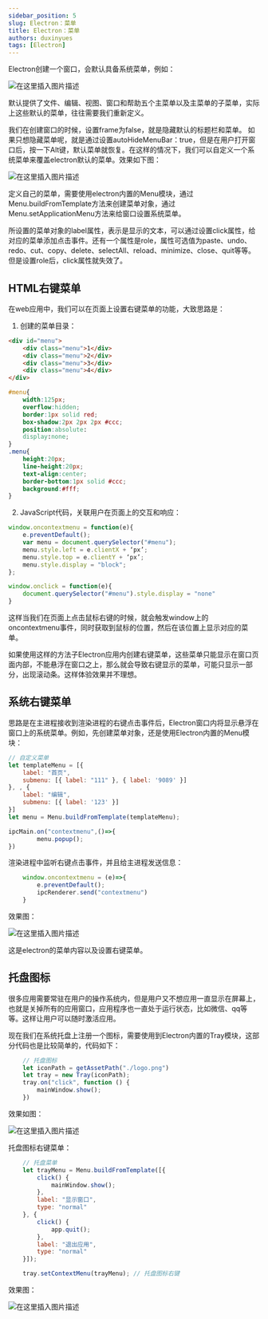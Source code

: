 ```yaml
---
sidebar_position: 5
slug: Electron：菜单
title: Electron：菜单
authors: duxinyues
tags: [Electron]
---
```

Electron创建一个窗口，会默认具备系统菜单，例如：

![在这里插入图片描述](https://img-blog.csdnimg.cn/983a5ecbe8a7497794b06ad27cdd3f11.png)

默认提供了文件、编辑、视图、窗口和帮助五个主菜单以及主菜单的子菜单，实际上这些默认的菜单，往往需要我们重新定义。

我们在创建窗口的时候，设置frame为false，就是隐藏默认的标题栏和菜单。
如果只想隐藏菜单呢，就是通过设置autoHideMenuBar：true，但是在用户打开窗口后，按一下Alt键，默认菜单就恢复。在这样的情况下，我们可以自定义一个系统菜单来覆盖electron默认的菜单。效果如下图：

![在这里插入图片描述](https://img-blog.csdnimg.cn/569aa3361f4c46cd88a7c3f5091318ad.png)

定义自己的菜单，需要使用electron内置的Menu模块，通过Menu.buildFromTemplate方法来创建菜单对象，通过Menu.setApplicationMenu方法来给窗口设置系统菜单。

所设置的菜单对象的label属性，表示是显示的文本，可以通过设置click属性，给对应的菜单添加点击事件。还有一个属性是role，属性可选值为paste、undo、redo、cut、copy、delete、selectAll、reload、minimize、close、quit等等。但是设置role后，click属性就失效了。

## HTML右键菜单
在web应用中，我们可以在页面上设置右键菜单的功能，大致思路是：
1. 创建的菜单目录：

```html
<div id="menu"> 
	<div class="menu">1</div>
	<div class="menu">2</div>
	<div class="menu">3</div>
	<div class="menu">4</div>
</div>
```
```css
#menu{
	width:125px;
	overflow:hidden;
	border:1px solid red;
	box-shadow:2px 2px 2px #ccc;
	position:absolute:
	display:none;
}
.menu{
	height:20px;
	line-height:20px;
	text-align:center;
	border-bottom:1px solid #ccc;
	background:#fff;
}
```
2. JavaScript代码，关联用户在页面上的交互和响应：

```javascript
window.oncontextmenu = function(e){
	e.preventDefault();
	var menu = document.querySelector("#menu");
	menu.style.left = e.clientX + ‘px’;
	menu.style.top = e.clientY + ‘px’;
	menu.style.display = "block";
};

window.onclick = function(e){
	document.querySelector("#menu").style.display = "none"
}
```
这样当我们在页面上点击鼠标右键的时候，就会触发window上的oncontextmenu事件，同时获取到鼠标的位置，然后在该位置上显示对应的菜单。

如果使用这样的方法子Electron应用内创建右键菜单，这些菜单只能显示在窗口页面内部，不能悬浮在窗口之上，那么就会导致右键显示的菜单，可能只显示一部分，出现滚动条。这样体验效果并不理想。

## 系统右键菜单
思路是在主进程接收到渲染进程的右键点击事件后，Electron窗口内将显示悬浮在窗口上的系统菜单。例如，先创建菜单对象，还是使用Electron内置的Menu模块：

```javascript
// 自定义菜单
let templateMenu = [{
    label: "首页",
    submenu: [{ label: "111" }, { label: '9089' }]
}, , {
    label: "编辑",
    submenu: [{ label: '123' }]
}]
let menu = Menu.buildFromTemplate(templateMenu);

ipcMain.on("contextmenu",()=>{
        menu.popup();
})
```
渲染进程中监听右键点击事件，并且给主进程发送信息：

```javascript
    window.oncontextmenu = (e)=>{
        e.preventDefault();
        ipcRenderer.send("contextmenu")
    }
```
效果图：

![在这里插入图片描述](https://img-blog.csdnimg.cn/5ab0815944b44ac98463ce44b899fb33.png)

这是electron的菜单内容以及设置右键菜单。
## 托盘图标
很多应用需要常驻在用户的操作系统内，但是用户又不想应用一直显示在屏幕上，也就是关掉所有的应用窗口，应用程序也一直处于运行状态，比如微信、qq等等。这样让用户可以随时激活应用。

现在我们在系统托盘上注册一个图标，需要使用到Electron内置的Tray模块，这部分代码也是比较简单的，代码如下：

```javascript
    // 托盘图标
    let iconPath = getAssetPath("./logo.png")
    let tray = new Tray(iconPath);
    tray.on("click", function () {
        mainWindow.show();
    })
```
效果如图：

![在这里插入图片描述](https://img-blog.csdnimg.cn/f3b4f6f1834346d8a6f57c3e74426bde.png)

托盘图标右键菜单：

```javascript
    // 托盘菜单
    let trayMenu = Menu.buildFromTemplate([{
        click() {
            mainWindow.show();
        },
        label: "显示窗口",
        type: "normal"
    }, {
        click() {
            app.quit();
        },
        label: "退出应用",
        type: "normal"
    }]);

    tray.setContextMenu(trayMenu); // 托盘图标右键
```
效果图：

![在这里插入图片描述](https://img-blog.csdnimg.cn/a5b3b4917aac4cb89fb3e5673dfc6397.png)
